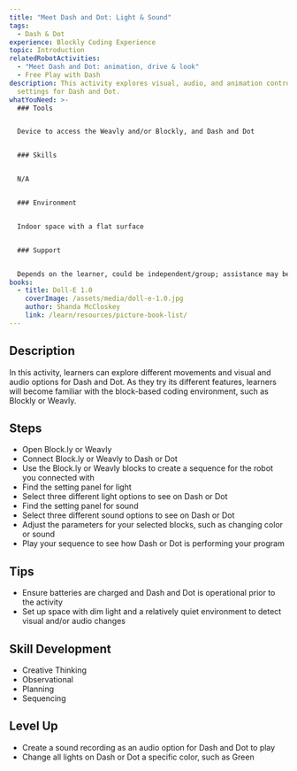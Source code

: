 ```yaml
---
title: "Meet Dash and Dot: Light & Sound"
tags:
  - Dash & Dot
experience: Blockly Coding Experience
topic: Introduction
relatedRobotActivities:
  - "Meet Dash and Dot: animation, drive & look"
  - Free Play with Dash
description: This activity explores visual, audio, and animation control
  settings for Dash and Dot.
whatYouNeed: >-
  ### Tools


  Device to access the Weavly and/or Blockly, and Dash and Dot


  ### Skills


  N/A


  ### Environment


  Indoor space with a flat surface


  ### Support


  Depends on the learner, could be independent/group; assistance may be required to guide or facilitate
books:
  - title: Doll-E 1.0
    coverImage: /assets/media/doll-e-1.0.jpg
    author: Shanda McCloskey
    link: /learn/resources/picture-book-list/
---
```

## Description

In this activity, learners can explore different movements and visual and audio options for Dash and Dot. As they try its different features, learners will become familiar with the block-based coding environment, such as Blockly or Weavly.

## Steps

* Open Block.ly or Weavly
* Connect Block.ly or Weavly to Dash or Dot
* Use the Block.ly or Weavly blocks to create a sequence for the robot you connected with
* Find the setting panel for light
* Select three different light options to see on Dash or Dot
* Find the setting panel for sound
* Select three different sound options to see on Dash or Dot
* Adjust the parameters for your selected blocks, such as changing color or sound
* Play your sequence to see how Dash or Dot is performing your program

## Tips

* Ensure batteries are charged and Dash and Dot is operational prior to the activity
* Set up space with dim light and a relatively quiet environment to detect visual and/or audio changes

## Skill Development

* Creative Thinking
* Observational
* Planning 
* Sequencing

## Level Up

* Create a sound recording as an audio option for Dash and Dot to play
* Change all lights on Dash or Dot a specific color, such as Green